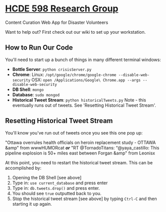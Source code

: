 [HCDE 598 Research Group](http://www.hcde.washington.edu/research/starbird)
===============

Content Curation Web App for Disaster Volunteers

Want to help out? First check out our wiki to set up your workstation.

How to Run Our Code
----------------------------
You'll need to start up a bunch of things in many different terminal windows:
- **Bottle Server**: `python crisisServer.py`
- **Chrome**: Linux: `/opt/google/chrome/google-chrome --disable-web-security` OSX: `open /Applications/Google\ Chrome.app --args --disable-web-security`
- **DB Shell**: `mongo`
- **Database**: `sudo mongod`
- **Historical Tweet Stream**: `python historicalTweets.py` Note - this eventually runs out of tweets. See 'Resetting Historical Tweet Stream'.


Resetting Historical Tweet Stream
--------------------------------------
You'll know you've run out of tweets once you see this one pop up: 

"Ottawa overrules health officials on heroin replacement study - OTTAWA &amp" from wwwHUMORcat
***or***
"RT @TornadoTitans: “@yaya_castillo: This pipeline explosion is 50+ miles east between Forgan &amp" from Leonisx


At this point, you need to restart the historical tweet stream. This can be accomplished by:

1. Opening the DB Shell [see above]
2. Type in: `use current_database` and press enter
3. Type in: `db.tweets.drop()` and press enter.
4. You should see `true` outputted back to you.
5. Stop the historical tweet stream [see above] by typing `Ctrl-C` and then starting it up again.
